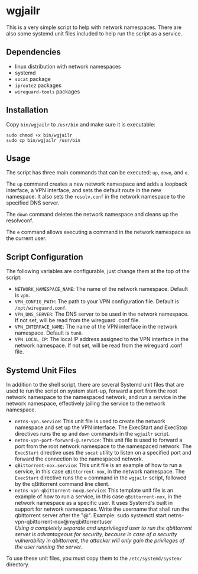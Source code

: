 # wgjailr
This is a very simple script to help with network namespaces. There are also some systemd unit files included to help
run the script as a service.

## Dependencies
* linux distribution with network namespaces
* systemd
* `socat` package
* `iproute2` packages
* `wireguard-tools` packages

## Installation
Copy `bin/wgjailr` to `/usr/bin` and make sure it is executable:
```
sudo chmod +x bin/wgjailr
sudo cp bin/wgjailr /usr/bin
```

## Usage
The script has three main commands that can be executed: `up`, `down`, and `e`.

The `up` command creates a new network namespace and adds a loopback interface, a VPN interface, and sets the default route in the new namespace. It also sets the `resolv.conf` in the network namespace to the specified DNS server.

The `down` command deletes the network namespace and cleans up the resolvconf.

The `e` command allows executing a command in the network namespace as the current user.

## Script Configuration

The following variables are configurable, just change them at the top of the script:
* `NETWORK_NAMESPACE_NAME`: The name of the network namespace. Default is `vpn`.
* `VPN_CONFIG_PATH`: The path to your VPN configuration file. Default is `/opt/wireguard.conf`.
* `VPN_DNS_SERVER`: The DNS server to be used in the network namespace. If not set, will be read from the wireguard .conf file.
* `VPN_INTERFACE_NAME`: The name of the VPN interface in the network namespace. Default is `tun0`.
* `VPN_LOCAL_IP`: The local IP address assigned to the VPN interface in the network namespace. If not set, will be read from the wireguard .conf file.

## Systemd Unit Files
In addition to the shell script, there are several Systemd unit files that are used to run the script on system start-up, forward a port from the root network namespace to the namespaced network, and run a service in the network namespace, effectively jailing the service to the network namespace.
* `netns-vpn.service`: This unit file is used to create the network namespace and set up the VPN interface. The ExecStart and ExecStop directives runs the `up` and `down` commands in the `wgjailr` script.
* `netns-vpn-port-forward-@.service`: This unit file is used to forward a port from the root network namespace to the namespaced network. The `ExecStart` directive uses the `socat` utility to listen on a specified port and forward the connection to the namespaced network.
* `qBittorrent-nox.service`: This unit file is an example of how to run a service, in this case `qBittorrent-nox`, in the network namespace. The `ExecStart` directive runs the `e` command in the `wgjailr` script, followed by the qBittorrent command line client.
* `netns-vpn-qbittorrent-nox@.service`: This template unit file is an example of how to run a service, in this case `qBittorrent-nox`, in the network namespace as a specific user. It uses Systemd's built in support for network namespaces. Write the username that shall run the qbittorrent server after the "@". Example: sudo systemctl start netns-vpn-qbittorrent-nox@myqbittorrentuser  
*Using a completely separate and unprivileged user to run the qbittorrent server is advantageous for security, because in case of a security vulnerability in qbittorrent, the attacker will only gain the privileges of the user running the server.*

To use these unit files, you must copy them to the `/etc/systemd/system/` directory.
